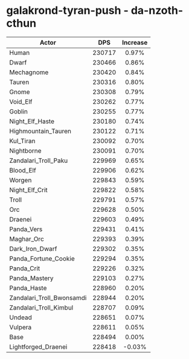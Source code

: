 # galakrond-tyran-push - da-nzoth-cthun
| Actor | DPS | Increase |
|---|:---:|:---:|
|Human|230717|0.97%|
|Dwarf|230466|0.86%|
|Mechagnome|230420|0.84%|
|Tauren|230316|0.80%|
|Gnome|230308|0.79%|
|Void_Elf|230262|0.77%|
|Goblin|230255|0.77%|
|Night_Elf_Haste|230180|0.74%|
|Highmountain_Tauren|230122|0.71%|
|Kul_Tiran|230092|0.70%|
|Nightborne|230091|0.70%|
|Zandalari_Troll_Paku|229969|0.65%|
|Blood_Elf|229906|0.62%|
|Worgen|229843|0.59%|
|Night_Elf_Crit|229822|0.58%|
|Troll|229791|0.57%|
|Orc|229628|0.50%|
|Draenei|229603|0.49%|
|Panda_Vers|229431|0.41%|
|Maghar_Orc|229393|0.39%|
|Dark_Iron_Dwarf|229302|0.35%|
|Panda_Fortune_Cookie|229294|0.35%|
|Panda_Crit|229226|0.32%|
|Panda_Mastery|229103|0.27%|
|Panda_Haste|228960|0.20%|
|Zandalari_Troll_Bwonsamdi|228944|0.20%|
|Zandalari_Troll_Kimbul|228707|0.09%|
|Undead|228651|0.07%|
|Vulpera|228611|0.05%|
|Base|228494|0.00%|
|Lightforged_Draenei|228418|-0.03%|
